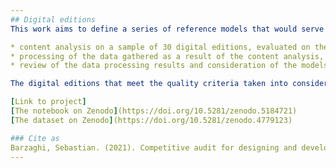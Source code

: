 ```yaml
---
## Digital editions
This work aims to define a series of reference models that would serve as a guide to the design and development of the National Edition of Aldo Moro's works. These models have been defined through a benchmarking process that is organized as follows:

* content analysis on a sample of 30 digital editions, evaluated on the basis of certain criteria defined in Sahle (2014);
* processing of the data gathered as a result of the content analysis, so as to extract the relevant information, and visualize it;
* review of the data processing results and consideration of the models that can be used as reference.

The digital editions that meet the quality criteria taken into consideration are equipped with the following characteristics: their audience is composed of both domain experts and generic users; their documentation is rich and accurate; their content is described by a complete set of metadata; they and their single parts are citable and uniquely identifiable; their data model is geared towards interoperability and interlinking between its contents and the relevant resources already existing on the Web; they use visualization and storytelling tools so as to convey information intuitively; their information architecture is well-structured and easily navigated; their data and contents can be downloaded in many different formats; they take advantage of Open Source software and tools; finally, their contents are open and accessible to anyone.

[Link to project]
[The notebook on Zenodo](https://doi.org/10.5281/zenodo.5184721)
[The dataset on Zenodo](https://doi.org/10.5281/zenodo.4779123)

### Cite as
Barzaghi, Sebastian. (2021). Competitive audit for designing and developing the National Edition of Aldo Moro's works (1.1.0). Zenodo. https://doi.org/10.5281/zenodo.5184721
---
```

